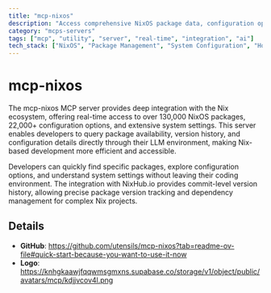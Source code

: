 ```yaml
---
title: "mcp-nixos"
description: "Access comprehensive NixOS package data, configuration options, and system settings for Nix-based development."
category: "mcps-servers"
tags: ["mcp", "utility", "server", "real-time", "integration", "ai"]
tech_stack: ["NixOS", "Package Management", "System Configuration", "Home Manager", "nix-darwin"]
---
```


# mcp-nixos

The mcp-nixos MCP server provides deep integration with the Nix ecosystem, offering real-time access to over 130,000 NixOS packages, 22,000+ configuration options, and extensive system settings. This server enables developers to query package availability, version history, and configuration details directly through their LLM environment, making Nix-based development more efficient and accessible.

Developers can quickly find specific packages, explore configuration options, and understand system settings without leaving their coding environment. The integration with NixHub.io provides commit-level version history, allowing precise package version tracking and dependency management for complex Nix projects.

## Details

- **GitHub**: https://github.com/utensils/mcp-nixos?tab=readme-ov-file#quick-start-because-you-want-to-use-it-now
- **Logo**: https://knhgkaawjfqqwmsgmxns.supabase.co/storage/v1/object/public/avatars/mcp/kdjjvcov4l.png
